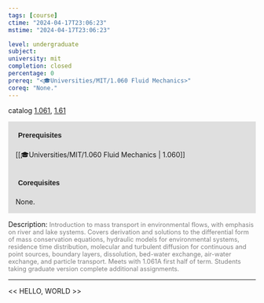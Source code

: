 ```yaml
---
tags: [course]
ctime: "2024-04-17T23:06:23"
mstime: "2024-04-17T23:06:23"

level: undergraduate
subject: 
university: mit
completion: closed
percentage: 0
prereq: "<🎓Universities/MIT/1.060 Fluid Mechanics>"
coreq: "None."
---
```


catalog [1.061](http://student.mit.edu/catalog/m1a.html#1.061), [1.61](http://student.mit.edu/catalog/m1c.html#1.61)

<span style="display: block; padding: 15px; background-color: rgb(100, 100, 100, 0.2);"><font id="m_prereq200_0" style="display: block; font-family: Arial, sans-serif; font-weight: bold; padding: 5px">Prerequisites</font><br><span id="prereq200_0">[[🎓Universities/MIT/1.060 Fluid Mechanics | 1.060]]</span></span>
<span style="display: block; padding: 15px; background-color: rgb(100, 100, 100, 0.2);"><font id="m_coreq200_0" style="display: block; font-family: Arial, sans-serif; font-weight: bold; padding: 5px">Corequisites</font><br><span id="coreq200_0">None.</span></span>

<font style="">Description:</font>
<font style="color: grey; font-size: 0.8rem;">Introduction to mass transport in environmental flows, with emphasis on river and lake systems. Covers derivation and solutions to the differential form of mass conservation equations, hydraulic models for environmental systems, residence time distribution, molecular and turbulent diffusion for continuous and point sources, boundary layers, dissolution, bed-water exchange, air-water exchange, and particle transport. Meets with 1.061A first half of term. Students taking graduate version complete additional assignments.</font>



---

<< HELLO, WORLD >>
